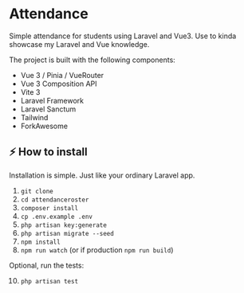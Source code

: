 # Attendance

Simple attendance for students using Laravel and Vue3. Use to kinda showcase my Laravel and Vue knowledge.

The project is built with the following components:

- Vue 3 / Pinia / VueRouter
- Vue 3 Composition API
- Vite 3
- Laravel Framework
- Laravel Sanctum
- Tailwind
- ForkAwesome

## ⚡️ How to install

Installation is simple. Just like your ordinary Laravel app.

1. `git clone`
2. `cd attendanceroster`
3. `composer install`
4. `cp .env.example .env`
5. `php artisan key:generate`
7. `php artisan migrate --seed`
8. `npm install`
9. `npm run watch` (or if production `npm run build`)

Optional, run the tests:

10. `php artisan test`
